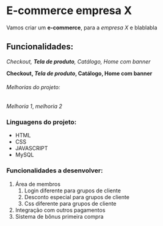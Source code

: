 # E-commerce empresa X

Vamos criar um **e-commerce**, para a *empresa X* e blablabla

## Funcionalidades:

_Checkout, **Tela de produto**, Catálogo, Home com banner_

**Checkout, _Tela de produto_, Catálogo, Home com banner**


###### Melhorias do projeto: 

_Melhoria 1_, _melhoria 2_

### Linguagens do projeto: 

* HTML
* CSS
* JAVASCRIPT
* MySQL     

### Funcionalidades a desenvolver: 

1. Área de membros
    1. Login diferente para grupos de cliente
    2. Desconto especial para grupos de cliente
    3. Css diferente para grupos de cliente
2. Integração com outros pagamentos
3. Sistema de bônus primeira compra
